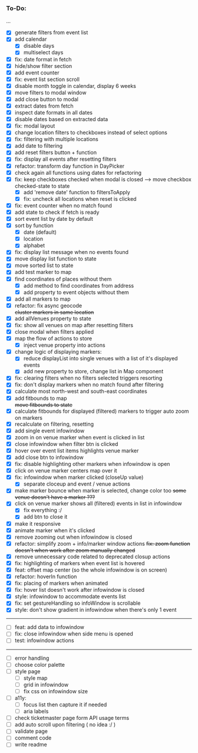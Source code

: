 ### To-Do:

...
- [x] generate filters from event list
- [x] add calendar
   - [x] disable days
   - [x] multiselect days
- [x] fix: date format in fetch
- [x] hide/show filter section
- [x] add event counter  
- [x] fix: event list section scroll
- [x] disable month toggle in calendar, display 6 weeks
- [x] move filters to modal window
- [x] add close button to modal
- [x] extract dates from fetch
- [x] inspect date formats in all dates
- [x] disable dates based on extracted data
- [x] fix: modal layout
- [x] change location filters to checkboxes instead of select options
- [x] fix: filtering with multiple locations
- [x] add date to filtering
- [x] add reset filters button + function
- [x] fix: display all events after resetting filters
- [x] refactor: transform day function in DayPicker
- [x] check again all functions using dates for refactoring
- [x] fix: keep checkboxes checked when modal is closed --> move checkbox checked-state to state
   - [x] add 'remove date' function to filtersToApply
   - [x] fix: uncheck all locations when reset is clicked
- [x] fix: event counter when no match found
- [x] add state to check if fetch is ready
- [x] sort event list by date by default
- [x] sort by function
   - [x] date (default)
   - [x] location
   - [x] alphabet
- [x] fix: display list message when no events found
- [x] move display list function to state
- [x] move sorted list to state
- [x] add test marker to map
- [x] find coordinates of places without them
   - [x] add method to find coordinates from address
   - [x] add property to event objects without them
- [x] add all markers to map
- [x] refactor: fix async geocode  
~~cluster markers in same location~~
- [x] add allVenues property to state
- [x] fix: show all venues on map after resetting filters
- [x] close modal when filters applied
- [x] map the flow of actions to store
   - [x] inject venue property into actions
- [x] change logic of displaying markers:
   - [x] reduce displayList into single venues with a list of it's displayed events
   - [x] add new property to store, change list in Map component
- [x] fix: clearing filters when no filters selected triggers resorting
- [x] fix: don't display markers when no match found after filtering
- [x] calculate most north-west and south-east coordinates
- [x] add fitbounds to map  
~~move fitbounds to state~~
- [x] calculate fitbounds for displayed (filtered) markers to trigger auto zoom on markers
- [x] recalculate on filtering, resetting
- [x] add single event infowindow
- [x] zoom in on venue marker when event is clicked in list
- [x] close infowindow when filter btn is clicked
- [x] hover over event list items highlights venue marker
- [x] add close btn to infowindow
- [x] fix: disable highlighting other markers when infowindow is open
- [x] click on venue marker centers map over it
- [x] fix: infowindow when marker clicked (closeUp value)
   - [x] separate cloceup and event / venue actions
- [x] make marker bounce when marker is selected, change color too
~~some venue doesn't have a marker ???~~
- [x] click on venue marker shows all (filtered) events in list in infowindow
   - [x] fix everything :/
   - [x] add btn to close it
- [x] make it responsive
- [x] animate marker when it's clicked
- [x] remove zooming out when infowindow is closed
- [x] refactor: simplify zoom + info/marker window actions
~~fix: zoom function doesn't when work after zoom manually changed~~
- [x] remove unnecessary code related to deprecated closup actions
- [x] fix: highlighting of markers when event list is hovered
- [x] feat: offset map center (so the whole infowindow is on screen)
- [x] refactor: hoverIn function
- [x] fix: placing of markers when animated
- [x] fix: hover list doesn't work after infowindow is closed
- [x] style: infowindow to accommodate events list
- [x] fix: set gestureHandling so infoWindow is scrollable
- [x] style: don't show gradient in infowindow when there's only 1 event
***
- [ ] feat: add data to infowindow
- [ ] fix: close infowindow when side menu is opened
- [ ] test: infowindow actions
***
- [ ] error handling
- [ ] choose color palette
- [ ] style page
   - [ ] style map
   - [ ] grid in infowindow
   - [ ] fix css on infowindow size
- [ ] a11y: 
   - [ ] focus list then capture it if needed
   - [ ] aria labels
- [ ] check ticketmaster page form API usage terms
- [ ] add auto scroll upon filtering ( no idea :/ )
- [ ] validate page
- [ ] comment code
- [ ] write readme
